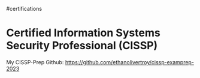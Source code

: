 #certifications 
# Certified Information Systems Security Professional (CISSP)

My CISSP-Prep Github: https://github.com/ethanolivertroy/cissp-examprep-2023